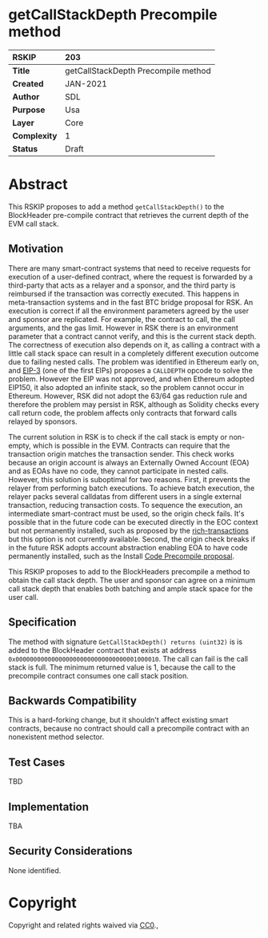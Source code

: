 # getCallStackDepth Precompile method


|RSKIP          | 203 |
| :------------ |:-------------|
|**Title**      |getCallStackDepth Precompile method|
|**Created**    |JAN-2021 |
|**Author**     |SDL |
|**Purpose**    |Usa |
|**Layer**      |Core |
|**Complexity** |1 |
|**Status**     |Draft |


# **Abstract**

This RSKIP proposes to add a method `getCallStackDepth()` to the BlockHeader pre-compile contract that retrieves the current depth of the EVM call stack.

## Motivation

There are many smart-contract systems that need to receive requests for execution of a user-defined contract, where the request is forwarded by a third-party that acts as a relayer and a sponsor, and the third party is reimbursed if the transaction was correctly executed. This happens in meta-transaction systems and in the fast BTC bridge proposal for RSK. An execution is correct if all the environment parameters agreed by the user and sponsor are replicated. For example, the contract to call, the call arguments, and the gas limit. However in RSK there is an environment parameter that a contract cannot verify, and this is the current stack depth. The correctness of execution also depends on it, as calling a contract with a little call stack space can result in a completely different execution outcome due to failing nested calls. The problem was identified in Ethereum early on, and [EIP-3](https://eips.ethereum.org/EIPS/eip-3) (one of the first EIPs) proposes a `CALLDEPTH` opcode to solve the problem. However the EIP was not approved, and when Ethereum adopted EIP150, it also adopted an infinite stack, so the problem cannot occur in Ethereum. However, RSK did not adopt the 63/64 gas reduction rule and therefore the problem may persist in RSK, although as Solidity checks every call return code, the problem affects only contracts that forward  calls relayed by sponsors.

The current solution in RSK is to check if the call stack is empty or non-empty, which is possible in the EVM. Contracts can require that the transaction origin matches the transaction sender. This check works because an origin account is always an Externally Owned Account (EOA) and as EOAs have no code, they cannot participate in nested calls. However, this solution is suboptimal for two reasons. First, it prevents the relayer from performing batch executions. To achieve  batch execution, the relayer packs several calldatas from different users in a single external transaction, reducing transaction costs. To sequence the execution, an intermediate smart-contract must be used, so the origin check fails. It's possible that in the future code can be executed directly in the EOC context but not permanently installed, such as proposed by the [rich-transactions ](https://github.com/Arachnid/EIPs/blob/richtx/EIPS/EIP-draft-rich-transactions.md) but this option is not currently available. Second, the origin check breaks if in the future RSK adopts account abstraction enabling EOA to have code permanently installed, such as the Install [Code Precompile proposal](https://github.com/rsksmart/RSKIPs/blob/master/IPs/RSKIP167.md).

This RSKIP proposes to add to the BlockHeaders precompile a method to obtain the call stack depth. The user and sponsor can agree on a minimum call stack depth that enables both batching and ample stack space for the user call.

## Specification

The method with signature `GetCallStackDepth() returns (uint32)` is  is added to the BlockHeader contract that exists at address `0x0000000000000000000000000000000001000010`. The call can fail is the call stack is full. The minimum returned value is 1, because the call to the precompile contract consumes one call stack position.


## Backwards Compatibility

This is a hard-forking change, but it shouldn't affect existing smart contracts, because no contract should call a precompile contract with an nonexistent method selector.


## Test Cases

TBD

## Implementation

TBA

## Security Considerations

None identified.

# **Copyright**

Copyright and related rights waived via [CC0](https://creativecommons.org/publicdomain/zero/1.0/).,

 
